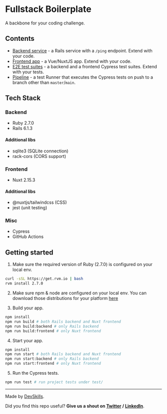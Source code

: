 # Fullstack Boilerplate

A backbone for your coding challenge.

## Contents

- [Backend service](app-backend) - a Rails service with a `/ping` endpoint. Extend with your code.
- [Frontend app](app-frontend) - a Vue/NuxtJS app. Extend with your code.
- [E2E test suites](cypress/integration) - a backend and a frontend Cypress test suites. Extend with your tests.
- [Pipeline](.github/workflows/tests.yml) - a test Runner that executes the Cypress tests on push to a branch other than `master`/`main`.

## Tech Stack

### Backend

- Ruby 2.7.0
- Rails 6.1.3

#### Additional libs

- sqlite3 (SQLite connection)
- rack-cors (CORS support)
  
### Frontend

- Nuxt 2.15.3

#### Additional libs

- @nuxtjs/tailwindcss (CSS)
- jest (unit testing)

### Misc

- Cypress
- GitHub Actions

## Getting started

1. Make sure the required version of Ruby (2.7.0) is configured on your local env.

```bash
curl -sSL https://get.rvm.io | bash
rvm install 2.7.0
```

2. Make sure npm & node are configured on your local env. You can download those distributions for your platform [here](https://nodejs.org/en/download/)

3. Build your app.

```bash
npm install
npm run build # both Rails backend and Nuxt frontend
npm run build:backend # only Rails backend
npm run build:frontend # only Nuxt frontend
```

4. Start your app.

```bash
npm install
npm run start # both Rails backend and Nuxt frontend
npm run start:backend # only Rails backend
npm run start:frontend # only Nuxt frontend
```

5. Run the Cypress tests.

```bash
npm run test # run project tests under test/
```

---

Made by [DevSkills](https://devskills.co).

Did you find this repo useful? **Give us a shout on [Twitter](https://twitter.com/DevSkillsHQ) / [LinkedIn](https://www.linkedin.com/company/devskills)**.
